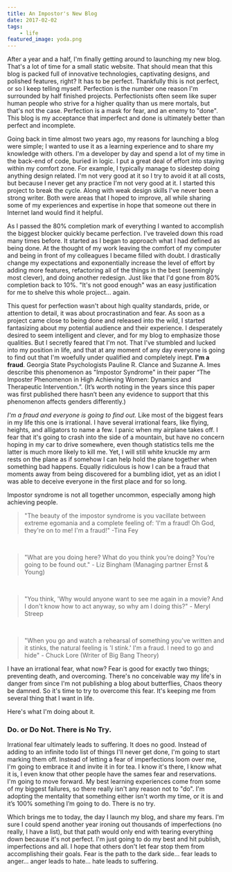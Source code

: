 ```yaml
---
title: An Impostor's New Blog
date: 2017-02-02
tags:
    - life
featured_image: yoda.png   
---
```


After a year and a half, I'm finally getting around to launching my new blog. That's a lot of time for a small static website. That should mean that this blog is packed full of innovative technologies, captivating designs, and polished features, right? It has to be perfect. Thankfully this is not perfect, or so I keep telling myself. Perfection is the number one reason I'm surrounded by half finished projects. Perfectionists often seem like super human people who strive for a higher quality than us mere mortals, but that's not the case. Perfection is a mask for fear, and an enemy to "done". This blog is my acceptance that imperfect and done is ultimately better than perfect and incomplete. 

Going back in time almost two years ago, my reasons for launching a blog were simple; I wanted to use it as a learning experience and to share my knowledge with others. I'm a developer by day and spend a lot of my time in the back-end of code, buried in logic. I put a great deal of effort into staying within my comfort zone. For example, I typically manage to sidestep doing anything design related. I'm not very good at it so I try to avoid it at all costs, but because I never get any practice I'm not very good at it. I started this project to break the cycle. Along with weak design skills I've never been a strong writer. Both were areas that I hoped to improve, all while sharing some of my experiences and expertise in hope that someone out there in Internet land would find it helpful.

As I passed the 80% completion mark of everything I wanted to accomplish the biggest blocker quickly became perfection. I've traveled down this road many times before. It started as I began to approach what I had defined as being done. At the thought of my work leaving the comfort of my computer and being in front of my colleagues I became filled with doubt. I drastically change my expectations and exponentially increase the level of effort by adding more features, refactoring all of the things in the best (seemingly most clever), and doing another redesign. Just like that I'd gone from 80% completion back to 10%. "It's not good enough" was an easy justification for me to shelve this whole project... again.
 
This quest for perfection wasn't about high quality standards, pride, or attention to detail, it was about procrastination and fear. As soon as a project came close to being done and released into the wild, I started fantasizing about my potential audience and their experience. I desperately desired to seem intelligent and clever, and for my blog to emphasize those qualities. But I secretly feared that I'm not. That I've stumbled and lucked into my position in life, and that at any moment of any day everyone is going to find out that I'm woefully under qualified and completely inept. **I'm a fraud**. Georgia State Psychologists Pauline R. Clance and Suzanne A. Imes describe this phenomenon as "Impostor Syndrome" in their paper “The Imposter Phenomenon in High Achieving Women: Dynamics and Therapeutic Intervention.”. (It’s worth noting in the years since this paper was first published there hasn’t been any evidence to support that this phenomenon affects genders differently.)

*I'm a fraud and everyone is going to find out.* Like most of the biggest fears in my life this one is irrational. I have several irrational fears, like flying, heights, and alligators to name a few. I panic when my airplane takes off. I fear that it's going to crash into the side of a mountain, but have no concern hoping in my car to drive somewhere, even though statistics tells me the latter is much more likely to kill me. Yet, I will still white knuckle my arm rests on the plane as if somehow I can help hold the plane together when something bad happens. Equally ridiculous is how I can be a fraud that moments away from being discovered for a bumbling idiot, yet as an idiot I was able to deceive everyone in the first place and for so long.


Impostor syndrome is not all together uncommon, especially among high achieving people. 

> "The beauty of the impostor syndrome is you vacillate between extreme egomania and a complete feeling of: 'I'm a fraud! Oh God, they're on to me! I'm a fraud!" -Tina Fey

<br/> 

> "What are you doing here? What do you think you’re doing? You’re going to be found out." - Liz Bingham (Managing partner Ernst & Young)

<br/> 

> "You think, 'Why would anyone want to see me again in a movie? And I don't know how to act anyway, so why am I doing this?" - Meryl Streep

<br/> 

> "When you go and watch a rehearsal of something you've written and it stinks, the natural feeling is 'I stink.' I'm a fraud. I need to go and hide" - Chuck Lore (Writer of Big Bang Theory)

I have an irrational fear, what now? Fear is good for exactly two things; preventing death, and overcoming. There's no conceivable way my life's in danger from since I'm not publishing a blog about butterflies, Chaos theory be damned. So it's time to try to overcome this fear. It's keeping me from several thing that I want in life.

Here's what I'm doing about it.

### Do. or Do Not. There is No Try.

Irrational fear ultimately leads to suffering. It does no good. Instead of adding to an infinite todo list of things I'll never get done, I'm going to start marking them off. Instead of letting a fear of imperfections loom over me, I'm going to embrace it and invite it in for tea. I know it's there, I know what it is, I even know that other people have the sames fear and reservations. I'm going to move forward. My best learning experiences come from some of my biggest failures, so there really isn't any reason not to "do". I'm adopting the mentality that something either isn't worth my time, or it is and it’s 100% something I’m going to do. There is no try.

Which brings me to today, the day I launch my blog, and share my fears. I'm sure I could spend another year ironing out thousands of imperfections (no really, I have a list), but that path would only end with tearing everything down because it's not perfect. I'm just going to do my best and hit publish, imperfections and all. I hope that others don't let fear stop them from accomplishing their goals. Fear is the path to the dark side... fear leads to anger... anger leads to hate... hate leads to suffering.